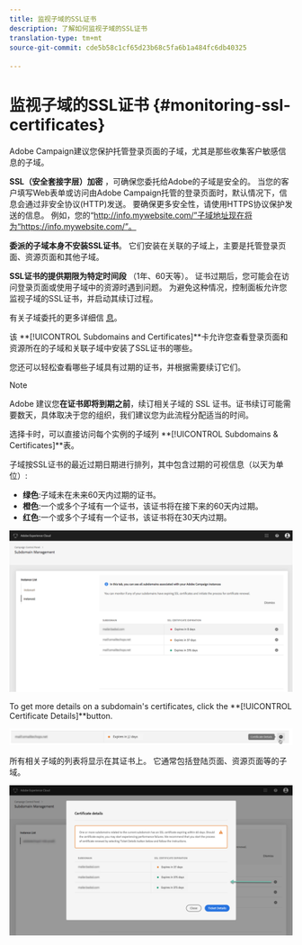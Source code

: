 ```yaml
---
title: 监视子域的SSL证书
description: 了解如何监视子域的SSL证书
translation-type: tm+mt
source-git-commit: cde5b58c1cf65d23b68c5fa6b1a484fc6db40325

---
```



# 监视子域的SSL证书 {#monitoring-ssl-certificates}

Adobe Campaign建议您保护托管登录页面的子域，尤其是那些收集客户敏感信息的子域。

**SSL（安全套接字层）加密** ，可确保您委托给Adobe的子域是安全的。 当您的客户填写Web表单或访问由Adobe Campaign托管的登录页面时，默认情况下，信息会通过非安全协议(HTTP)发送。 要确保更多安全性，请使用HTTPS协议保护发送的信息。 例如，您的“http://info.mywebsite.com/”子域地址现在将为“https://info.mywebsite.com/”。

**委派的子域本身不安装SSL证书**。 它们安装在关联的子域上，主要是托管登录页面、资源页面和其他子域。

**SSL证书的提供期限为特定时间段** （1年、60天等）。 证书过期后，您可能会在访问登录页面或使用子域中的资源时遇到问题。 为避免这种情况，控制面板允许您监视子域的SSL证书，并启动其续订过程。

有关子域委托的更多详细信 [息](https://helpx.adobe.com/campaign/kb/domain-name-delegation.html)。

该 **[!UICONTROL Subdomains and Certificates]**卡允许您查看登录页面和资源所在的子域和关联子域中安装了SSL证书的哪些。

您还可以轻松查看哪些子域具有过期的证书，并根据需要续订它们。

>[!NOTE]
>
>Adobe 建议您&#x200B;**在证书即将到期之前**，续订相关子域的 SSL 证书。证书续订可能需要数天，具体取决于您的组织，我们建议您为此流程分配适当的时间。
<!-- note to remove? immediate, no more delay? -->

选择卡时，可以直接访问每个实例的子域列 **[!UICONTROL Subdomains & Certificates]**表。

子域按SSL证书的最近过期日期进行排列，其中包含过期的可视信息（以天为单位）:

* **绿色**:子域未在未来60天内过期的证书。
* **橙色**:一个或多个子域有一个证书，该证书将在接下来的60天内过期。
* **红色**:一个或多个子域有一个证书，该证书将在30天内过期。

![](assets/visual_alert2.png)

To get more details on a subdomain&#39;s certificates, click the **[!UICONTROL Certificate Details]**button.

![](assets/certificate_details4.png)

所有相关子域的列表将显示在其证书上。 它通常包括登陆页面、资源页面等的子域。

![](assets/monitoring_subdomains_details2.png)
